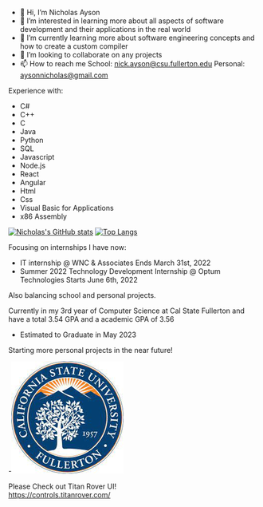 - 👋 Hi, I’m Nicholas Ayson
- 👀 I’m interested in learning more about all aspects of software development and their applications in the real world  
- 🌱 I’m currently learning more about software engineering concepts and how to create a custom compiler  
- 💞️ I’m looking to collaborate on any projects
- 📫 How to reach me School: nick.ayson@csu.fullerton.edu Personal: aysonnicholas@gmail.com

Experience with:  
- C#
- C++  
- C  
- Java  
- Python   
- SQL  
- Javascript  
- Node.js  
- React  
- Angular  
- Html    
- Css  
- Visual Basic for Applications
- x86 Assembly  

[![Nicholas's GitHub stats](https://github-readme-stats.vercel.app/api?username=nickayson&show_icons=true&theme=radical)](https://github.com/anuraghazra/github-readme-stats) [![Top Langs](https://github-readme-stats.vercel.app/api/top-langs/?username=nickayson&langs_count=15&layout=compact&show_icons=true&theme=radical)](https://github.com/anuraghazra/github-readme-stats)


Focusing on internships I have now:
- IT internship @ WNC & Associates Ends March 31st, 2022  
- Summer 2022 Technology Development Internship @ Optum Technologies Starts June 6th, 2022   

Also balancing school and personal projects.  

Currently in my 3rd year of Computer Science at Cal State Fullerton and have a total 3.54 GPA and a academic GPA of 3.56
- Estimated to Graduate in May 2023

Starting more personal projects in the near future!  

-![grab-landing-page](https://github.com/nickayson/nickayson/blob/main/download.jpg)

Please Check out Titan Rover UI!  
https://controls.titanrover.com/


<!---
nickayson/nickayson is a ✨ special ✨ repository because its `README.md` (this file) appears on your GitHub profile.
You can click the Preview link to take a look at your changes.
--->
